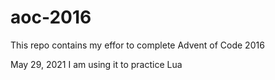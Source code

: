 # aoc-2016

This repo contains my effor to complete Advent of Code 2016

May 29, 2021 I am using it to practice Lua
